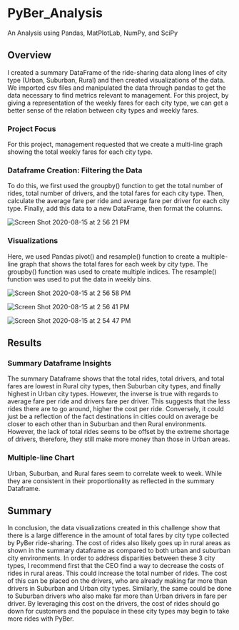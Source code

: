 # PyBer_Analysis
An Analysis using Pandas, MatPlotLab, NumPy, and SciPy

## Overview 
I created a summary DataFrame of the ride-sharing data along lines of city type (Urban, Suburban, Rural) and then created visualizations of the data. We imported csv files and manipulated the data through pandas to get the data necessary to find metrics relevant to management. For this project, by giving a representation of the weekly fares for each city type, we can get a better sense of the relation between city types and weekly fares. 

### Project Focus
For this project, management requested that we create a multi-line graph showing the total weekly fares for each city type.  

### Dataframe Creation: Filtering the Data
To do this, we first used the groupby() function to get the total number of rides, total number of drivers, and the total fares for each city type. Then, calculate the average fare per ride and average fare per driver for each city type. Finally, add this data to a new DataFrame, then format the columns.

![Screen Shot 2020-08-15 at 2 56 21 PM](https://user-images.githubusercontent.com/66881241/90322338-e9e3b180-df07-11ea-82ea-7f78ee1c39b5.png)


### Visualizations
Here, we used Pandas pivot() and resample() function to create a multiple-line graph that shows the total fares for each week by city type. The groupby() function was used to create multiple indices. The resample() function was used to put the data in weekly bins. 

![Screen Shot 2020-08-15 at 2 56 58 PM](https://user-images.githubusercontent.com/66881241/90322329-cd477980-df07-11ea-9631-1007c00685b8.png)

![Screen Shot 2020-08-15 at 2 56 41 PM](https://user-images.githubusercontent.com/66881241/90322324-be60c700-df07-11ea-8194-d5fb87519662.png)


![Screen Shot 2020-08-15 at 2 54 47 PM](https://user-images.githubusercontent.com/66881241/90322301-9a9d8100-df07-11ea-851d-42f7394e6f2e.png)


## Results

### Summary Dataframe Insights
The summary Dataframe shows that the total rides, total drivers, and total fares are lowest in Rural city types, then Suburban city types, and finally highest in Urban city types. However, the inverse is true with regards to average fare per ride and drivers fare per driver. This suggests that the less rides there are to go around, higher the cost per ride. Conversely, it could just be a reflection of the fact destinations in cities could on average be closer to each other than in Suburban and then Rural environments. However, the lack of total rides seems to be offset by the extreme shortage of drivers, therefore, they still make more money than those in Urban areas.

### Multiple-line Chart
Urban, Suburban, and Rural fares seem to correlate week to week. While they are consistent in their proportionality as reflected in the summary Dataframe.

## Summary
In conclusion, the data visualizations created in this challenge show that there is a large difference in the amount of total fares by city type collected by PyBer ride-sharing. The cost of rides also likely goes up in rural areas as shown in the summary dataframe as compared to both urban and suburban city environments. In order to address disparities between these 3 city types, I recommend first that the CEO find a way to decrease the costs of rides in rural areas. This could increase the total number of rides. The cost of this can be placed on the drivers, who are already making far more than drivers in Suburban and Urban city types. Similarly, the same could be done to Suburban drivers who also make far more than Urban drivers in fare per driver. By leveraging this cost on the drivers, the cost of rides should go down for customers and the populace in these city types may begin to take more rides with PyBer.


